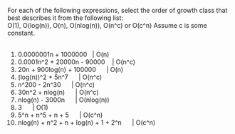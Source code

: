 For each of the following expressions, select the order of growth class that best describes it from the following list:  
O(1), O(log(n)), O(n), O(nlog(n)), O(n^c) or O(c^n) Assume c is some constant.  
<br />
1. 0.0000001n + 1000000   &nbsp;    | O(n)
2. 0.0001n^2 + 20000n - 90000 &nbsp;&nbsp; | O(n^c)
3. 20n + 900log(n) + 100000   &nbsp;&nbsp;&nbsp;&nbsp; | O(n)
4. (log(n))^2 + 5n^7         &nbsp;&nbsp;&nbsp;&nbsp; | O(n^c)
5. n^200 - 2n^30           &nbsp;&nbsp;&nbsp;&nbsp;   | O(n^c)
6. 30n^2 + nlog(n)        &nbsp;&nbsp;&nbsp;&nbsp;    | O(n^c)
7. nlog(n) - 3000n        &nbsp;&nbsp;&nbsp;&nbsp;    | O(nlog(n))
8. 3                      &nbsp;&nbsp;&nbsp;&nbsp;    | O(1)
9. 5^n + n^5 + n + 5      &nbsp;&nbsp;&nbsp;&nbsp;    | O(c^n)
10. nlog(n) + n^2 + n + log(n) + 1 + 2^n &nbsp;&nbsp;&nbsp;&nbsp; | O(c^n)
